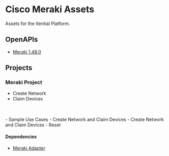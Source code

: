 # Cisco Meraki Assets
Assets for the Itential Platform.

## OpenAPIs
- [Meraki 1.48.0](./OpenAPIs/meraki_1.48.0.json)

## Projects
### Meraki Project
- Create Network
- Claim Devices
<br />
<br />
- Sample Use Cases
    - Create Network and Claim Devices
    - Create Network and Claim Devices - Reset

#### Dependencies
- [Meraki Adapter](https://gitlab.com/itentialopensource/adapters/adapter-meraki)
